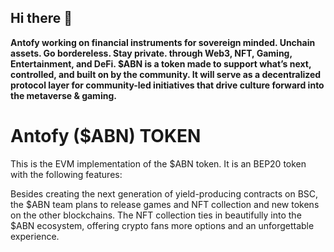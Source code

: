 ## Hi there 👋



**Antofy working on financial instruments for sovereign minded. Unchain assets. Go bordereless. Stay private. through Web3, NFT, Gaming, Entertainment, and DeFi. $ABN is a token made to support what’s next, controlled, and built on by the community. It will serve as a decentralized protocol layer for community-led initiatives that drive culture forward into the metaverse & gaming.**

# Antofy ($ABN)  TOKEN


This is the EVM implementation of the $ABN token. It is an BEP20 token with the following features:


Besides creating the next generation of yield-producing contracts on BSC, the $ABN team plans to release games and NFT collection and new tokens on the other blockchains. The NFT collection ties in beautifully into the $ABN ecosystem, offering crypto fans more options and an unforgettable experience.
